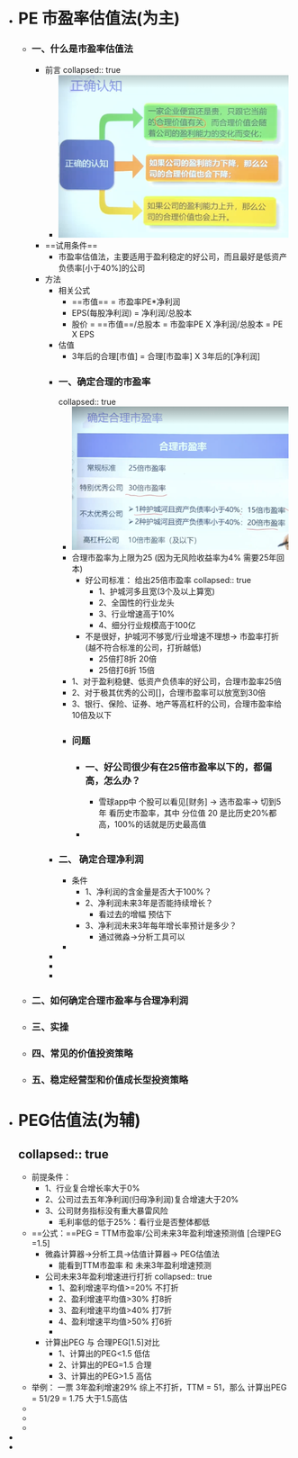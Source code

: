 - # PE 市盈率估值法(为主)
	- ### 一、什么是市盈率估值法
		- 前言
		  collapsed:: true
			- ![image.png](../assets/image_1647752945545_0.png)
		- ==试用条件==
			- 市盈率估值法，主要适用于盈利稳定的好公司，而且最好是低资产负债率[小于40%]的公司
		- 方法
			- 相关公式
				- ==市值== = 市盈率PE*净利润
				- EPS(每股净利润) = 净利润/总股本
				- 股价 = ==市值==/总股本  = 市盈率PE X 净利润/总股本 = PE X EPS
			- 估值
				- 3年后的合理[市值] = 合理[市盈率] X 3年后的[净利润]
			- ### 一、确定合理的市盈率
			  collapsed:: true
				- ![image.png](../assets/image_1647755436648_0.png)
				- 合理市盈率为上限为25  (因为无风险收益率为4%  需要25年回本)
					- 好公司标准： 给出25倍市盈率
					  collapsed:: true
						- 1、护城河多且宽(3个及以上算宽)
						- 2、全国性的行业龙头
						- 3、行业增速高于10%
						- 4、细分行业规模高于100亿
					- 不是很好，护城河不够宽/行业增速不理想-> 市盈率打折(越不符合标准的公司，打折越低)
						- 25倍打8折   20倍
						- 25倍打6折   15倍
				- 1、对于盈利稳健、低资产负债率的好公司，合理市盈率25倍
				- 2、对于极其优秀的公司[]，合理市盈率可以放宽到30倍
				- 3、银行、保险、证券、地产等高杠杆的公司，合理市盈率给10倍及以下
				- ### 问题
					- ### 一、好公司很少有在25倍市盈率以下的，都偏高，怎么办？
						- 雪球app中 个股可以看见[财务] -> 选市盈率-> 切到5年 看历史市盈率，其中 分位值 20 是比历史20%都高，100%的话就是历史最高值
					-
			- ### 二、 确定合理净利润
				- 条件
					- 1、净利润的含金量是否大于100%？
					- 2、净利润未来3年是否能持续增长？
						- 看过去的增幅 预估下
					- 3、净利润未来3年每年增长率预计是多少？
						- 通过微淼->分析工具可以
				-
			-
			-
			-
	- ### 二、如何确定合理市盈率与合理净利润
	- ### 三、实操
	- ### 四、常见的价值投资策略
	- ### 五、稳定经营型和价值成长型投资策略
- # PEG估值法(为辅)
  collapsed:: true
	-
	- 前提条件：
		- 1、行业复合增长率大于0%
		- 2、公司过去五年净利润(归母净利润)复合增速大于20%
		- 3、公司财务指标没有重大暴雷风险
			- 毛利率低的低于25%：看行业是否整体都低
	- ==公式：==PEG = TTM市盈率/公司未来3年盈利增速预测值 [合理PEG =1.5]
		- 微淼计算器->分析工具->估值计算器-> PEG估值法
			- 能看到TTM市盈率 和 未来3年盈利增速预测
		- 公司未来3年盈利增速进行打折
		  collapsed:: true
			- 1、盈利增速平均值>=20%    不打折
			- 2、盈利增速平均值>30%     打8折
			- 3、盈利增速平均值>40%     打7折
			- 4、盈利增速平均值>50%     打6折
			-
		- 计算出PEG 与 合理PEG[1.5]对比
			- 1、计算出的PEG<1.5    低估
			- 2、计算出的PEG=1.5    合理
			- 3、计算出的PEG>1.5    高估
	- 举例： 一票 3年盈利增速29% 综上不打折，TTM = 51，那么 计算出PEG = 51/29 = 1.75 大于1.5高估
	-
	-
	-
-
-